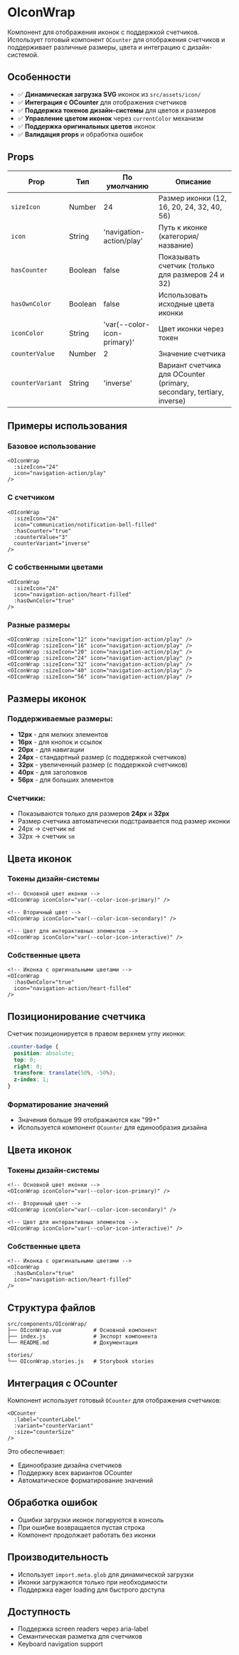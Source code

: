 # OIconWrap

Компонент для отображения иконок с поддержкой счетчиков. Использует готовый компонент `OCounter` для отображения счетчиков и поддерживает различные размеры, цвета и интеграцию с дизайн-системой.

## Особенности

- ✅ **Динамическая загрузка SVG** иконок из `src/assets/icon/`
- ✅ **Интеграция с OCounter** для отображения счетчиков
- ✅ **Поддержка токенов дизайн-системы** для цветов и размеров
- ✅ **Управление цветом иконок** через `currentColor` механизм
- ✅ **Поддержка оригинальных цветов** иконок
- ✅ **Валидация props** и обработка ошибок

## Props

| Prop | Тип | По умолчанию | Описание |
|------|-----|--------------|----------|
| `sizeIcon` | Number | 24 | Размер иконки (12, 16, 20, 24, 32, 40, 56) |
| `icon` | String | 'navigation-action/play' | Путь к иконке (категория/название) |
| `hasCounter` | Boolean | false | Показывать счетчик (только для размеров 24 и 32) |
| `hasOwnColor` | Boolean | false | Использовать исходные цвета иконки |
| `iconColor` | String | 'var(--color-icon-primary)' | Цвет иконки через токен |
| `counterValue` | Number | 2 | Значение счетчика |
| `counterVariant` | String | 'inverse' | Вариант счетчика для OCounter (primary, secondary, tertiary, inverse) |

## Примеры использования

### Базовое использование

```vue
<OIconWrap 
  :sizeIcon="24"
  icon="navigation-action/play"
/>
```

### С счетчиком

```vue
<OIconWrap 
  :sizeIcon="24"
  icon="communication/notification-bell-filled"
  :hasCounter="true"
  :counterValue="3"
  counterVariant="inverse"
/>
```

### С собственными цветами

```vue
<OIconWrap 
  :sizeIcon="24"
  icon="navigation-action/heart-filled"
  :hasOwnColor="true"
/>
```

### Разные размеры

```vue
<OIconWrap :sizeIcon="12" icon="navigation-action/play" />
<OIconWrap :sizeIcon="16" icon="navigation-action/play" />
<OIconWrap :sizeIcon="20" icon="navigation-action/play" />
<OIconWrap :sizeIcon="24" icon="navigation-action/play" />
<OIconWrap :sizeIcon="32" icon="navigation-action/play" />
<OIconWrap :sizeIcon="40" icon="navigation-action/play" />
<OIconWrap :sizeIcon="56" icon="navigation-action/play" />
```

## Размеры иконок

### Поддерживаемые размеры:
- **12px** - для мелких элементов
- **16px** - для кнопок и ссылок
- **20px** - для навигации
- **24px** - стандартный размер (с поддержкой счетчиков)
- **32px** - увеличенный размер (с поддержкой счетчиков)
- **40px** - для заголовков
- **56px** - для больших элементов

### Счетчики:
- Показываются только для размеров **24px** и **32px**
- Размер счетчика автоматически подстраивается под размер иконки
- 24px → счетчик `md`
- 32px → счетчик `sm`

## Цвета иконок

### Токены дизайн-системы

```vue
<!-- Основной цвет иконки -->
<OIconWrap iconColor="var(--color-icon-primary)" />

<!-- Вторичный цвет -->
<OIconWrap iconColor="var(--color-icon-secondary)" />

<!-- Цвет для интерактивных элементов -->
<OIconWrap iconColor="var(--color-icon-interactive)" />
```

### Собственные цвета

```vue
<!-- Иконка с оригинальными цветами -->
<OIconWrap 
  :hasOwnColor="true"
  icon="navigation-action/heart-filled"
/>
```

## Позиционирование счетчика

Счетчик позиционируется в правом верхнем углу иконки:

```css
.counter-badge {
  position: absolute;
  top: 0;
  right: 0;
  transform: translate(50%, -50%);
  z-index: 1;
}
```

### Форматирование значений

- Значения больше 99 отображаются как "99+"
- Используется компонент `OCounter` для единообразия дизайна

## Цвета иконок

### Токены дизайн-системы

```vue
<!-- Основной цвет иконки -->
<OIconWrap iconColor="var(--color-icon-primary)" />

<!-- Вторичный цвет -->
<OIconWrap iconColor="var(--color-icon-secondary)" />

<!-- Цвет для интерактивных элементов -->
<OIconWrap iconColor="var(--color-icon-interactive)" />
```

### Собственные цвета

```vue
<!-- Иконка с оригинальными цветами -->
<OIconWrap 
  :hasOwnColor="true"
  icon="navigation-action/heart-filled"
/>
```

## Структура файлов

```
src/components/OIconWrap/
├── OIconWrap.vue          # Основной компонент
├── index.js               # Экспорт компонента
└── README.md              # Документация

stories/
└── OIconWrap.stories.js   # Storybook stories
```

## Интеграция с OCounter

Компонент использует готовый `OCounter` для отображения счетчиков:

```vue
<OCounter 
  :label="counterLabel"
  :variant="counterVariant"
  :size="counterSize"
/>
```

Это обеспечивает:
- Единообразие дизайна счетчиков
- Поддержку всех вариантов OCounter
- Автоматическое форматирование значений

## Обработка ошибок

- Ошибки загрузки иконок логируются в консоль
- При ошибке возвращается пустая строка
- Компонент продолжает работать без иконки

## Производительность

- Использует `import.meta.glob` для динамической загрузки
- Иконки загружаются только при необходимости
- Поддержка eager loading для быстрого доступа

## Доступность

- Поддержка screen readers через aria-label
- Семантическая разметка для счетчиков
- Keyboard navigation support


